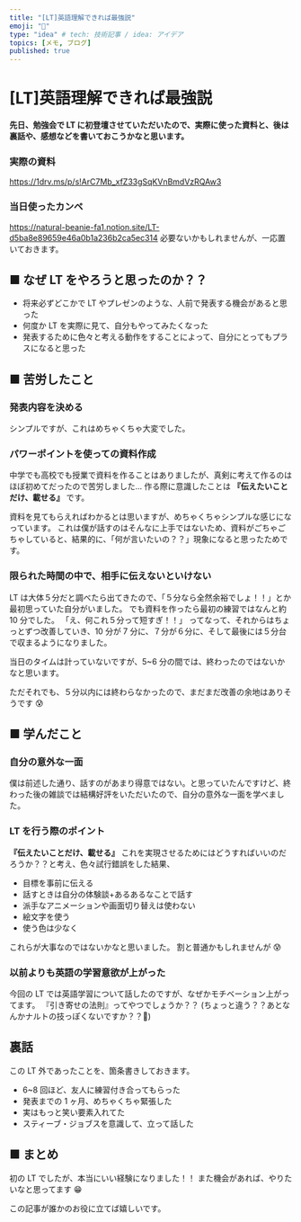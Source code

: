 ```yaml
---
title: "[LT]英語理解できれば最強説"
emoji: "🍣"
type: "idea" # tech: 技術記事 / idea: アイデア
topics: [メモ, ブログ]
published: true
---
```


# [LT]英語理解できれば最強説

**先日、勉強会で LT に初登壇させていただいたので、実際に使った資料と、後は裏話や、感想などを書いておこうかなと思います。**

### 実際の資料

https://1drv.ms/p/s!ArC7Mb_xfZ33gSqKVnBmdVzRQAw3

### 当日使ったカンペ

https://natural-beanie-fa1.notion.site/LT-d5ba8e89659e46a0b1a236b2ca5ec314
必要ないかもしれませんが、一応置いておきます。

## ■ なぜ LT をやろうと思ったのか？？

- 将来必ずどこかで LT やプレゼンのような、人前で発表する機会があると思った
- 何度か LT を実際に見て、自分もやってみたくなった
- 発表するために色々と考える動作をすることによって、自分にとってもプラスになると思った

## ■ 苦労したこと

### 発表内容を決める

シンプルですが、これはめちゃくちゃ大変でした。

### パワーポイントを使っての資料作成

中学でも高校でも授業で資料を作ることはありましたが、真剣に考えて作るのはほぼ初めてだったので苦労しました...
作る際に意識したことは
**『伝えたいことだけ、載せる』**
です。

資料を見てもらえればわかるとは思いますが、めちゃくちゃシンプルな感じになっています。
これは僕が話すのはそんなに上手ではないため、資料がごちゃごちゃしていると、結果的に、「何が言いたいの？？」現象になると思ったためです。

### 限られた時間の中で、相手に伝えないといけない

LT は大体５分だと調べたら出てきたので、「５分なら全然余裕でしょ！！」とか最初思っていた自分がいました。
でも資料を作ったら最初の練習ではなんと約 10 分でした。
「え、何これ５分って短すぎ！！」
ってなって、それからはちょっとずつ改善していき、10 分が 7 分に、７分が６分に、そして最後には５分台で収まるようになりました。

当日のタイムは計っていないですが、5~6 分の間では、終わったのではないかなと思います。

ただそれでも、５分以内には終わらなかったので、まだまだ改善の余地はありそうです 😰

## ■ 学んだこと

### 自分の意外な一面

僕は前述した通り、話すのがあまり得意ではない。と思っていたんですけど、終わった後の雑談では結構好評をいただいたので、自分の意外な一面を学べました。

### LT を行う際のポイント

**『伝えたいことだけ、載せる』**
これを実現させるためにはどうすればいいのだろうか？？と考え、色々試行錯誤をした結果、

- 目標を事前に伝える
- 話すときは自分の体験談+あるあるなことで話す
- 派手なアニメーションや画面切り替えは使わない
- 絵文字を使う
- 使う色は少なく

これらが大事なのではないかなと思いました。
割と普通かもしれませんが 😰

### 以前よりも英語の学習意欲が上がった

今回の LT では英語学習について話したのですが、なぜかモチベーション上がってます。
『引き寄せの法則』ってやつでしょうか？？
(ちょっと違う？？あとなんかナルトの技っぽくないですか？？🙂)

## 裏話

この LT 外であったことを、箇条書きしておきます。

- 6~8 回ほど、友人に練習付き合ってもらった
- 発表までの 1 ヶ月、めちゃくちゃ緊張した
- 実はもっと笑い要素入れてた
- スティーブ・ジョブスを意識して、立って話した

## ■ まとめ

初の LT でしたが、本当にいい経験になりました！！
また機会があれば、やりたいなと思ってます 😁

この記事が誰かのお役に立てば嬉しいです。
